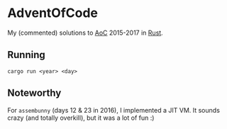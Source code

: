 # AdventOfCode
My (commented) solutions to [AoC](https://adventofcode.com/) 2015-2017 in [Rust](https://www.rust-lang.org/).

## Running
`cargo run <year> <day>`

## Noteworthy
For `assembunny` (days 12 & 23 in 2016), I implemented a JIT VM. It sounds crazy (and totally overkill), but it was a lot of fun :)
